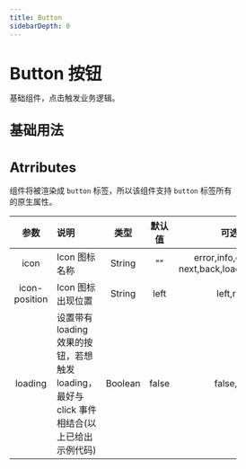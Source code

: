 ```yaml
---
title: Button
sidebarDepth: 0
---
```


<style lang="scss">
    * { margin: 0; padding: 0; box-sizing: border-box; }
    h1, h2, h3, h4, h5 {
        border-bottom: none;
    }
    h1 {
        font-size: 30px;
        line-height: 38px;
    }
    h2 {
        font-size: 24px;
        line-height: 32px;
    }
    h3 {
        font-size: 18px;
        line-height: 26px;
    }
    p {
        font-size: 14px;
    }
</style>

# Button 按钮

基础组件，点击触发业务逻辑。

## 基础用法
<ClientOnly>
<button-demo></button-demo>
</ClientOnly>

## Atrributes
组件将被渲染成 `button` 标签，所以该组件支持 `button` 标签所有的原生属性。

| 参数          | 说明          | 类型   | 默认值 | 可选值 |
|:-------------:|:--------------|:------:|:------:|:-------:|
| icon          | Icon 图标名称                                                                              | String |  ""    | error,info,down,up, next,back,loading,settings     |
| icon-position | Icon 图标出现位置                                                                          | String | left     | left,right     |
| loading       | 设置带有 loading 效果的按钮，若想触发 loading，最好与 click 事件相结合(以上已给出示例代码) | Boolean |  false    | false,true    |
